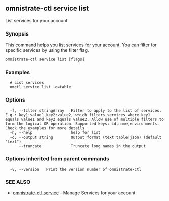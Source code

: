 ## omnistrate-ctl service list

List services for your account

### Synopsis

This command helps you list services for your account.
You can filter for specific services by using the filter flag.

```
omnistrate-ctl service list [flags]
```

### Examples

```
  # List services
  omctl service list -o=table
```

### Options

```
  -f, --filter stringArray   Filter to apply to the list of services. E.g.: key1:value1,key2:value2, which filters services where key1 equals value1 and key2 equals value2. Allow use of multiple filters to form the logical OR operation. Supported keys: id,name,environments. Check the examples for more details.
  -h, --help                 help for list
  -o, --output string        Output format (text|table|json) (default "text")
      --truncate             Truncate long names in the output
```

### Options inherited from parent commands

```
  -v, --version   Print the version number of omnistrate-ctl
```

### SEE ALSO

* [omnistrate-ctl service](omnistrate-ctl_service.md)	 - Manage Services for your account

